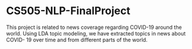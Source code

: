 # CS505-NLP-FinalProject
This project is related to news coverage regarding COVID-19 around the world.  Using LDA topic modeling, we have extracted topics in news about COVID- 19 over time and from different parts of the world.
